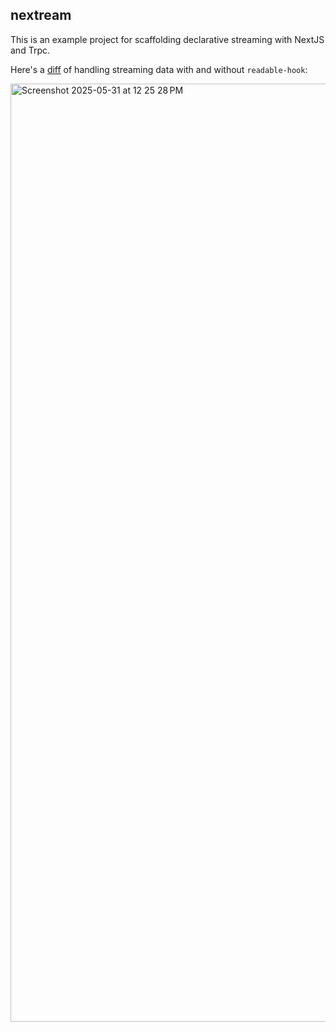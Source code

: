 ## nextream

This is an example project for scaffolding declarative streaming with NextJS and Trpc.

Here's a [diff](https://github.com/tauseefk/nextream/commit/4fa5088137b2df5900d42f8cdc1e3bf95349313d) of handling streaming data with and without `readable-hook`:

<img width="1501" alt="Screenshot 2025-05-31 at 12 25 28 PM" src="https://github.com/user-attachments/assets/961e53df-e849-420f-9879-470124880e16" />
